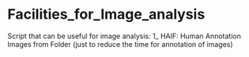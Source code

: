 # Facilities_for_Image_analysis
Script that can be useful for image analysis:
1_ HAIF: Human Annotation Images from Folder (just to reduce the time for annotation of images)
